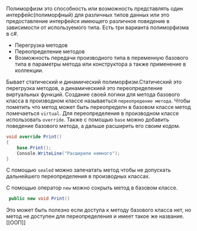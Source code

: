 Полиморфизм  это способность или возможность представлять один интерфейс(полиморфный) для различных типов данных или это предоставление интерфейся имеющего различное поведение в зависимости от используемого типа. Есть три варианта полиморфизма в с#.
- Перегрузка методов
- Переопределение методов
- Возможность передачи производного типа в переменную базового типа в параметры метода или конструктора а также применение в коллекции.

 Бывает статический и динамический полиморфизм.Статический это перегрузка методов, а динамическией это переопределение виртуальных функций.
Создание своей логики для метода базового класса в производном классе называеться `переопредение метода`. Чтобы пометить что метод может быть переопределн в базовом классе метод помечаеться `virtual`.  Для переопределения в производном классе использовать `override`.
Также с помощью `base` можно добавить поведение базового метода, а дальше расширить его своим кодом.
```C#
void override Print()
{
	base.Print();
	Console.WriteLine("Расширили немного");
}
```
С помощью `sealed` можно запечатать метод чтобы не допускать дальнейшего переопределения в производных классах.

С помощью оператор `new` можно сокрыть метод в базовом классе.
```C#
 public new void Print()
```
Это может быть полезно если доступа к методу базового класса  нет, но метод не доступен для переопределения и имеет такое же название.
[[ООП]]